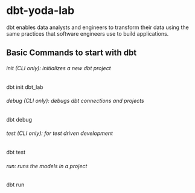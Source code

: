 # dbt-yoda-lab
dbt enables data analysts and engineers to transform their data using the same practices that software engineers use to build applications.


## Basic Commands to start with dbt
###### init (CLI only): initializes a new dbt project
dbt init dbt_lab

###### debug (CLI only): debugs dbt connections and projects 
dbt debug


###### test (CLI only): for test driven development
dbt test

###### run: runs the models in a project
dbt run
